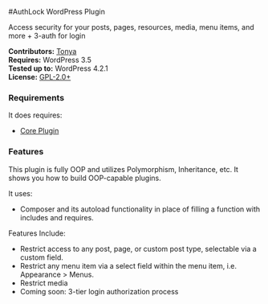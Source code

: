 #AuthLock WordPress Plugin

Access security for your posts, pages, resources, media, menu items, and more + 3-auth for login
	 	
__Contributors:__ [Tonya](https://github.com/hellofromtonya)  
__Requires:__ WordPress 3.5  
__Tested up to:__ WordPress 4.2.1  
__License:__ [GPL-2.0+](http://www.gnu.org/licenses/gpl-2.0.html) 

### Requirements

It does requires:
* [Core Plugin](https://github.com/wpdevelopersclub/WPDC_Core) 

### Features
This plugin is fully OOP and utilizes Polymorphism, Inheritance, etc.  It shows you how to build OOP-capable plugins.

It uses:
* Composer and its autoload functionality in place of filling a function with includes and requires.

Features Include:
* Restrict access to any post, page, or custom post type, selectable via a custom field.
* Restrict any menu item via a select field within the menu item, i.e. Appearance > Menus.
* Restrict media
* Coming soon:  3-tier login authorization process